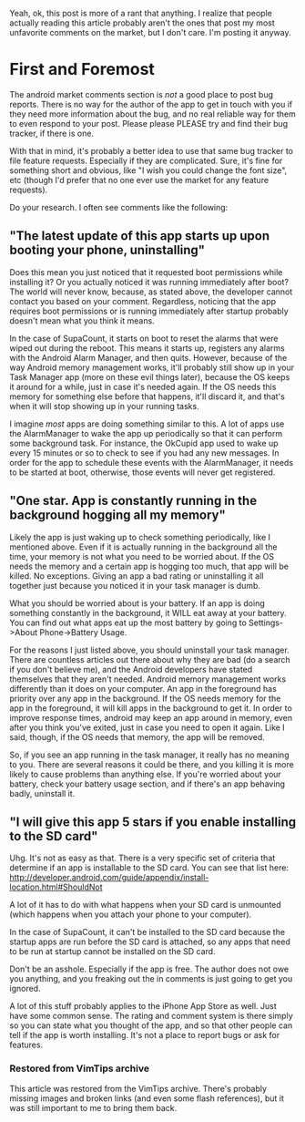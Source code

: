 <!-- :metadata:

title: Things you should know before posting your comment on the Android market
tags: Android
publishedAt: 2012-02-13T18:29:30-07:00
summary:

Yeah, ok, this post is more of a rant that anything.   I realize that people
actually reading this article probably aren't the ones that post my most
unfavorite comments on the market, but I don't care.  I'm posting it anyway.

-->

Yeah, ok, this post is more of a rant that anything.   I realize that people
actually reading this article probably aren't the ones that post my most
unfavorite comments on the market, but I don't care.  I'm posting it anyway.

# First and Foremost

The android market comments section is *not* a good place to post bug reports.
There is no way for the author of the app to get in touch with you if they need
more information about the bug, and no real reliable way for them to even
respond to your post.  Please please PLEASE try and find their bug tracker, if
there is one.

With that in mind, it's probably a better idea to use that same bug tracker to
file feature requests.  Especially if they are complicated.  Sure, it's fine
for something short and obvious, like "I wish you could change the font size",
etc (though I'd prefer that no one ever use the market for any feature
requests).

Do your research.  I often see comments like the following:

## "The latest update of this app starts up upon booting your phone, uninstalling"

Does this mean you just noticed that it requested boot permissions while
installing it?  Or you actually noticed it was running immediately after boot?
The world will never know, because, as stated above, the developer cannot
contact you based on your comment.  Regardless, noticing that the app requires
boot permissions or is running immediately after startup probably doesn't mean
what you think it means.

In the case of SupaCount, it starts on boot to reset the alarms that were wiped
out during the reboot.  This means it starts up, registers any alarms with the
Android Alarm Manager, and then quits.  However, because of the way Android
memory management works, it'll probably still show up in your Task Manager app
(more on these evil things later), because the OS keeps it around for a while,
just in case it's needed again.  If the OS needs this memory for something else
before that happens, it'll discard it, and that's when it will stop showing up
in your running tasks.

I imagine *most* apps are doing something similar to this.  A lot of apps use
the AlarmManager to wake the app up periodically so that it can perform some
background task.  For instance, the OkCupid app used to wake up every 15
minutes or so to check to see if you had any new messages.  In order for the
app to schedule these events with the AlarmManager, it needs to be started at
boot, otherwise, those events will never get registered.

## "One star.  App is constantly running in the background hogging all my memory"

Likely the app is just waking up to check something periodically, like I
mentioned above.  Even if it is actually running in the background all the
time, your memory is not what you need to be worried about.  If the OS needs
the memory and a certain app is hogging too much, that app will be killed.  No
exceptions.  Giving an app a bad rating or uninstalling it all together just
because you noticed it in your task manager is dumb.

What you should be worried about is your battery.  If an app is doing something
constantly in the background, it WILL eat away at your battery.  You can find
out what apps eat up the most battery by going to Settings->About
Phone->Battery Usage.

For the reasons I just listed above, you should uninstall your task manager.
There are countless articles out there about why they are bad (do a search if
you don't believe me), and the Android developers have stated themselves that
they aren't needed.  Android memory management works differently than it does
on your computer.  An app in the foreground has priority over any app in the
background.  If the OS needs memory for the app in the foreground, it will kill
apps in the background to get it.  In order to improve response times, android
may keep an app around in memory, even after you think you've exited, just in
case you need to open it again.  Like I said, though, if the OS needs that
memory, the app will be removed.

So, if you see an app running in the task manager, it really has no meaning to
you.  There are several reasons it could be there, and you killing it is more
likely to cause problems than anything else.  If you're worried about your
battery, check your battery usage section, and if there's an app behaving
badly, uninstall it.

## "I will give this app 5 stars if you enable installing to the SD card"

Uhg.  It's not as easy as that.  There is a very specific set of criteria that
determine if an app is installable to the SD card.  You can see that list here:
http://developer.android.com/guide/appendix/install-location.html#ShouldNot

A lot of it has to do with what happens when your SD card is unmounted (which
happens when you attach your phone to your computer).

In the case of SupaCount, it can't be installed to the SD card because the
startup apps are run before the SD card is attached, so any apps that need to
be run at startup cannot be installed on the SD card.


Don't be an asshole.  Especially if the app is free.  The author does not owe
you anything, and you freaking out the in comments is just going to get you
ignored.


A lot of this stuff probably applies to the iPhone App Store as well.  Just
have some common sense.  The rating and comment system is there simply so you
can state what you thought of the app, and so that other people can tell if the
app is worth installing.  It's not a place to report bugs or ask for features.

<div class="restored-from-archive">
  <h3>Restored from VimTips archive</h3>
  <p>
  This article was restored from the VimTips archive. There's probably
  missing images and broken links (and even some flash references), but it
  was still important to me to bring them back.
  </p>
</div>
